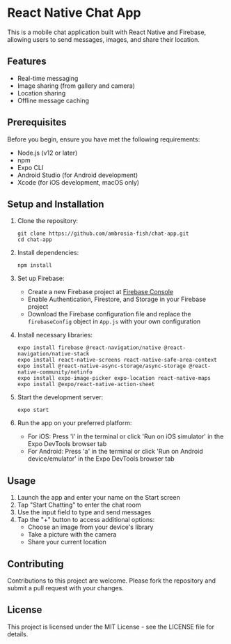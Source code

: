 # React Native Chat App

This is a mobile chat application built with React Native and Firebase, allowing users to send messages, images, and share their location.

## Features

- Real-time messaging
- Image sharing (from gallery and camera)
- Location sharing
- Offline message caching

## Prerequisites

Before you begin, ensure you have met the following requirements:
- Node.js (v12 or later)
- npm
- Expo CLI
- Android Studio (for Android development)
- Xcode (for iOS development, macOS only)

## Setup and Installation

1. Clone the repository:
   ```
   git clone https://github.com/ambrosia-fish/chat-app.git
   cd chat-app
   ```

2. Install dependencies:
   ```
   npm install
   ```

3. Set up Firebase:
   - Create a new Firebase project at [Firebase Console](https://console.firebase.google.com/)
   - Enable Authentication, Firestore, and Storage in your Firebase project
   - Download the Firebase configuration file and replace the `firebaseConfig` object in `App.js` with your own configuration

4. Install necessary libraries:
   ```
   expo install firebase @react-navigation/native @react-navigation/native-stack 
   expo install react-native-screens react-native-safe-area-context
   expo install @react-native-async-storage/async-storage @react-native-community/netinfo
   expo install expo-image-picker expo-location react-native-maps
   expo install @expo/react-native-action-sheet
   ```

5. Start the development server:
   ```
   expo start
   ```

6. Run the app on your preferred platform:
   - For iOS: Press 'i' in the terminal or click 'Run on iOS simulator' in the Expo DevTools browser tab
   - For Android: Press 'a' in the terminal or click 'Run on Android device/emulator' in the Expo DevTools browser tab

## Usage

1. Launch the app and enter your name on the Start screen
2. Tap "Start Chatting" to enter the chat room
3. Use the input field to type and send messages
4. Tap the "+" button to access additional options:
   - Choose an image from your device's library
   - Take a picture with the camera
   - Share your current location

## Contributing

Contributions to this project are welcome. Please fork the repository and submit a pull request with your changes.

## License

This project is licensed under the MIT License - see the LICENSE file for details.
